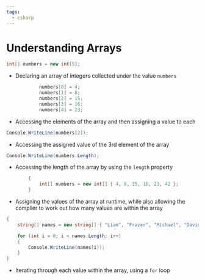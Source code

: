 ```yaml
---
tags:
  - csharp
---
```

# Understanding Arrays
```c#
int[] numbers = new int[5];
```
* Declaring an array of integers collected under the value `numbers`

```c#
            numbers[0] = 4;
            numbers[1] = 8;
            numbers[2] = 15;
            numbers[3] = 16;
            numbers[4] = 23;
```
* Accessing the elements of the array and then assigning a value to each

```c#
Console.WriteLine(numbers[2]);
```
* Accessing the assigned value of the 3rd element of the array

```c#
Console.WriteLine(numbers.Length);
```
* Accessing the length of the array by using the `length` property

```c#
        {
            int[] numbers = new int[] { 4, 8, 15, 16, 23, 42 };
        }
```
* Assigning the values of the array at runtime, while also allowing the complier to work out how many values are within the array

```c#
{
    string[] names = new string[] { "Liam", "Frazer", "Michael", "David" };

    for (int i = 0; i < names.Length; i++)
    {
        Console.WriteLine(names[i]);
    }
}
```
* Iterating through each value within the array, using a `for` loop













